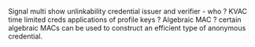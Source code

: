 Signal
multi show unlinkability
credential issuer and verifier - who ? KVAC 
time limited creds
applications of profile keys ?
Algebraic MAC ? certain algebraic MACs can be used to construct an efficient type of anonymous credential.